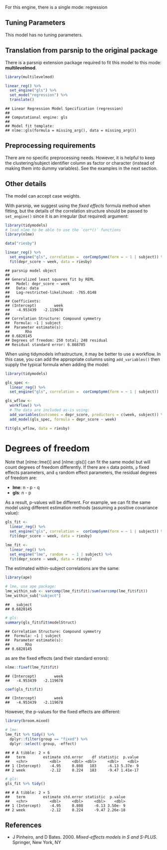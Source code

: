 


For this engine, there is a single mode: regression

## Tuning Parameters

This model has no tuning parameters.

## Translation from parsnip to the original package

There is a parsnip extension package required to fit this model to this mode: **multilevelmod**.


```r
library(multilevelmod)

linear_reg() %>% 
  set_engine("gls") %>% 
  set_mode("regression") %>% 
  translate()
```

```
## Linear Regression Model Specification (regression)
## 
## Computational engine: gls 
## 
## Model fit template:
## nlme::gls(formula = missing_arg(), data = missing_arg())
```


## Preprocessing requirements

There are no specific preprocessing needs. However, it is helpful to keep the clustering/subject identifier column as factor or character (instead of making them into dummy variables). See the examples in the next section. 

## Other details

The model can accept case weights. 

With parsnip, we suggest using the _fixed effects_ formula method when fitting, but the details of the correlation structure should be passed to `set_engine()` since it is an irregular (but required) argument:


```r
library(tidymodels)
# load nlme to be able to use the `cor*()` functions
library(nlme)

data("riesby")

linear_reg() %>% 
  set_engine("gls", correlation =  corCompSymm(form = ~ 1 | subject)) %>% 
  fit(depr_score ~ week, data = riesby)
```

```
## parsnip model object
## 
## Generalized least squares fit by REML
##   Model: depr_score ~ week 
##   Data: data 
##   Log-restricted-likelihood: -765.0148
## 
## Coefficients:
## (Intercept)        week 
##   -4.953439   -2.119678 
## 
## Correlation Structure: Compound symmetry
##  Formula: ~1 | subject 
##  Parameter estimate(s):
##       Rho 
## 0.6820145 
## Degrees of freedom: 250 total; 248 residual
## Residual standard error: 6.868785
```

When using tidymodels infrastructure, it may be better to use a workflow. In this case, you can add the appropriate columns using `add_variables()` then supply the typical formula when adding the model: 

```r
library(tidymodels)

gls_spec <- 
  linear_reg() %>% 
  set_engine("gls", correlation =  corCompSymm(form = ~ 1 | subject))

gls_wflow <- 
  workflow() %>% 
  # The data are included as-is using:
  add_variables(outcomes = depr_score, predictors = c(week, subject)) %>% 
  add_model(gls_spec, formula = depr_score ~ week)

fit(gls_wflow, data = riesby)
```

# Degrees of freedom

Note that [nlme::lme()] and [nlme::gls()] can fit the same model but will count degrees of freedom differently. If there are `n` data points, `p` fixed effects parameters, and `q` random effect parameters, the residual degrees of freedom are:

* **lme**: n - p - q
* **gls**: n - p

As a result, p-values will be different. For example, we can fit the same model using different estimation methods (assuming a positive covariance value): 


```r
gls_fit <- 
  linear_reg() %>% 
  set_engine("gls", correlation =  corCompSymm(form = ~ 1 | subject)) %>% 
  fit(depr_score ~ week, data = riesby)

lme_fit <-
  linear_reg() %>% 
  set_engine("lme", random =  ~ 1 | subject) %>% 
  fit(depr_score ~ week, data = riesby)
```

The estimated within-subject correlations are the same:


```r
library(ape)

# lme, use ape package:
lme_within_sub <- varcomp(lme_fit$fit)/sum(varcomp(lme_fit$fit))
lme_within_sub["subject"]
```

```
##   subject 
## 0.6820145
```

```r
# gls:
summary(gls_fit$fit$modelStruct)
```

```
## Correlation Structure: Compound symmetry
##  Formula: ~1 | subject 
##  Parameter estimate(s):
##       Rho 
## 0.6820145
```

as are the fixed effects (and their standard errors):


```r
nlme::fixef(lme_fit$fit)
```

```
## (Intercept)        week 
##   -4.953439   -2.119678
```

```r
coef(gls_fit$fit)
```

```
## (Intercept)        week 
##   -4.953439   -2.119678
```

However, the p-values for the fixed effects are different:



```r
library(broom.mixed)

# lme:
lme_fit %>% tidy() %>% 
  dplyr::filter(group == "fixed") %>% 
  dplyr::select(-group, -effect)
```

```
## # A tibble: 2 × 6
##   term        estimate std.error    df statistic  p.value
##   <chr>          <dbl>     <dbl> <dbl>     <dbl>    <dbl>
## 1 (Intercept)    -4.95     0.808   183     -6.13 5.37e- 9
## 2 week           -2.12     0.224   183     -9.47 1.41e-17
```

```r
# gls:
gls_fit %>% tidy()
```

```
## # A tibble: 2 × 5
##   term        estimate std.error statistic  p.value
##   <chr>          <dbl>     <dbl>     <dbl>    <dbl>
## 1 (Intercept)    -4.95     0.808     -6.13 3.50e- 9
## 2 week           -2.12     0.224     -9.47 2.26e-18
```



## References

- J Pinheiro, and D Bates. 2000. _Mixed-effects models in S and S-PLUS_. Springer, New York, NY
 
